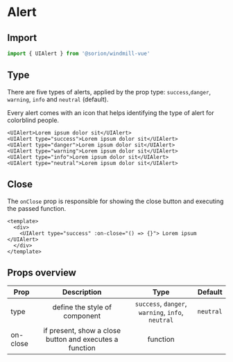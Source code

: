 <script setup>
import TypeExample from './examples/TypeExample.vue';
import CloseExample from './examples/CloseExample.vue';
</script>

# Alert

## Import

```js
import { UIAlert } from '@sorion/windmill-vue'
```

## Type

There are five types of alerts, applied by the prop type: `success`,`danger`, `warning`, `info` and `neutral` (default).

Every alert comes with an icon that helps identifying the type of alert for colorblind people.

```vue-html
<UIAlert>Lorem ipsum dolor sit</UIAlert>
<UIAlert type="success">Lorem ipsum dolor sit</UIAlert>
<UIAlert type="danger">Lorem ipsum dolor sit</UIAlert>
<UIAlert type="warning">Lorem ipsum dolor sit</UIAlert>
<UIAlert type="info">Lorem ipsum dolor sit</UIAlert>
<UIAlert type="neutral">Lorem ipsum dolor sit</UIAlert>
```

<TypeExample />

## Close

The `onClose` prop is responsible for showing the close button and executing the passed function.

```vue-html
<template>
  <div>
    <UIAlert type="success" :on-close="() => {}"> Lorem ipsum </UIAlert>
  </div>
</template>
```

<CloseExample />

## Props overview

| Prop       | Description                   | Type                                    | Default  |
| ---------- |:-----------------------------:| :--------------------------------------:| -------: |
| type       | define the style of component | `success`, `danger`, `warning`, `info`, `neutral` | `neutral`  |
| on-close   | if present, show a close button and executes a function | function      |          |
